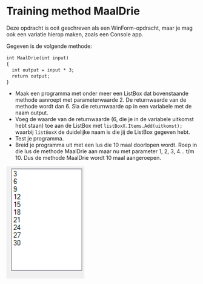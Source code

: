 # Training method MaalDrie

Deze opdracht is ooit geschreven als een WinForm-opdracht, maar je mag ook een variatie hierop maken, zoals een Console app.

Gegeven is de volgende methode:

```
int MaalDrie(int input)
{
  int output = input * 3;
  return output;
}
```

+ Maak een programma met onder meer een ListBox dat bovenstaande methode aanroept met parameterwaarde 2. De returnwaarde van de methode wordt dan 6. Sla die returnwaarde op in een variabele met de naam output.
+ Voeg de waarde van de returnwaarde (6, die je in de variabele uitkomst hebt staan) toe aan de ListBox met `listBoxX.Items.Add(uitkomst);` waarbij `listBoxX` de duidelijke naam is die jij de ListBox gegeven hebt.
+ Test je programma.
+ Breid je programma uit met een lus die 10 maal doorlopen wordt. Roep in die lus de methode MaalDrie aan maar nu met parameter 1, 2, 3, 4... t/m 10. Dus de methode MaalDrie wordt 10 maal aangeroepen.

![listbox](figures/maaldrie.png)
